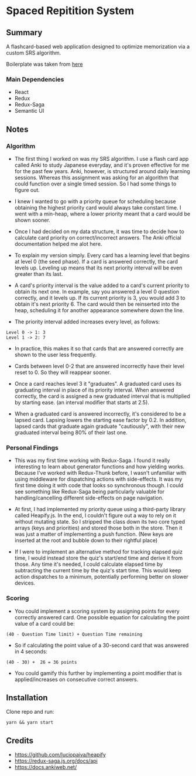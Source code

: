 # Spaced Repitition System

## Summary

A flashcard-based web application designed to optimize memorization via a custom SRS algorithm.

Boilerplate was taken from [here](https://github.com/mCodex/react-redux-saga-boilerplate)

### Main Dependencies

- React
- Redux
- Redux-Saga
- Semantic UI

## Notes

### Algorithm

- The first thing I worked on was my SRS algorithm. I use a flash card app called Anki to study Japanese everyday, and it's proven effective for me for the past few years. Anki, however, is structured around daily learning sessions. Whereas this assignment was asking for an algorithm that could function over a single timed session. So I had some things to figure out.

- I knew I wanted to go with a priority queue for scheduling because obtaining the highest priority card would always take constant time. I went with a min-heap, where a lower priority meant that a card would be shown sooner.

- Once I had decided on my data structure, it was time to decide how to calculate card priority on correct/incorrect answers. The Anki official documentation helped me alot here.

- To explain my version simply. Every card has a learning level that begins at level 0 (the seed phase). If a card is answered correctly, the card levels up. Leveling up means that its next priority interval will be even greater than its last.

- A card's priority interval is the value added to a card's current priority to obtain its next one. In example, say you answered a level 0 question correctly, and it levels up. If its current priority is 3, you would add 3 to obtain it's next priority 6. The card would then be reinserted into the heap, scheduling it for another appearance somewhere down the line.

- The priority interval added increases every level, as follows:

```
Level 0 -> 1: 3
Level 1 -> 2: 7
```

- In practice, this makes it so that cards that are answered correctly are shown to the user less frequently.

- Cards between level 0-2 that are answered incorrectly have their level reset to 0. So they will reappear sooner.

- Once a card reaches level 3 it "graduates". A graduated card uses its graduating interval in place of its priority interval. When answered correctly, the card is assigned a new graduated interval that is multiplied by starting ease. (an interval modifier that starts at 2.5).

- When a graduated card is answered incorrectly, it's considered to be a lapsed card. Lapsing lowers the starting ease factor by 0.2. In addition, lapsed cards that graduate again graduate "cautiously", with their new graduated interval being 80% of their last one.

### Personal Findings

- This was my first time working with Redux-Saga. I found it really interesting to learn about generator functions and how yielding works. Because I've worked with Redux-Thunk before, I wasn't unfamiliar with using middleware for dispatching actions with side-effects. It was my first time doing it with code that looks so synchronous though. I could see something like Redux-Saga being particularly valuable for handling/cancelling different side-effects on page navigation.

- At first, I had implemented my priority queue using a third-party library called Heapify.js. In the end, I couldn't figure out a way to rely on it without mutating state. So I stripped the class down its two core typed arrays (keys and priorities) and stored those both in the store. Then it was just a matter of implementing a push function. (New keys are inserted at the root and bubble down to their rightful place)

- If I were to implement an alternative method for tracking elapsed quiz time, I would instead store the quiz's start/end time and derive it from those. Any time it's needed, I could calculate elapsed time by subtracting the current time by the quiz's start time. This would keep action dispatches to a minimum, potentially performing better on slower devices.

### Scoring

- You could implement a scoring system by assigning points for every correctly answered card.
  One possible equation for calculating the point value of a card could be:

```
(40 - Question Time limit) + Question Time remaining
```

- So if calculating the point value of a 30-second card that was answered in 4 seconds:

```
(40 - 30) +  26 = 36 points
```

- You could gamify this further by implementing a point modifier that is applied/increases on consecutive correct answers.

## Installation

Clone repo and run:

```
yarn && yarn start
```

## Credits

- https://github.com/luciopaiva/heapify
- https://redux-saga.js.org/docs/api
- https://docs.ankiweb.net/
